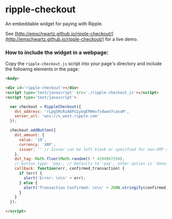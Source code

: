 ripple-checkout
===============

An embeddable widget for paying with Ripple.

See [http://emschwartz.github.io/ripple-checkout/](http://emschwartz.github.io/ripple-checkout/) for a live demo.

### How to include the widget in a webpage:

Copy the `ripple-checkout.js` script into your page's directory and include the following elements in the page:

```html
<body>

<div id='ripple-checkout'></div>
<script type='text/javascript' src='./ripple-checkout.js'></script>
<script type='text/javascript'>

  var checkout = RippleCheckout({
    dst_address: 'rLpq5RcRzA8FU1yUqEPW4xfsdwon7casuM',
    server_url: 'wss://s_west.ripple.com'
  });

  checkout.addButton({
    dst_amount: {
      value: '10',
      currency: 'XRP',
      issuer: '' // Issuer can be left blank or specified for non-XRP currencies
    },
    dst_tag: Math.floor(Math.random() * 4294967294),
    // button_type: 'pay', // Defaults to 'pay', other option is 'donate'
    callback: function(err, confirmed_transaction) {
      if (err) {
        alert('Error: \n\n' + err);
      } else {
        alert('Transaction Confirmed: \n\n' + JSON.stringify(confirmed_transaction));
      }
    }
  });

</script>
```
